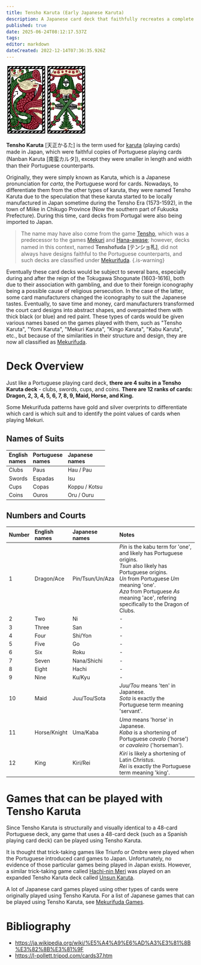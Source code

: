 ```yaml
---
title: Tensho Karuta (Early Japanese Karuta)
description: A Japanese card deck that faithfully recreates a complete Portuguese card deck.
published: true
date: 2025-06-24T08:12:17.537Z
tags: 
editor: markdown
dateCreated: 2022-12-14T07:36:35.926Z
---
```


![tensho_karuta_deck_sample.png](/suryongfiles/tensho_karuta_deck_sample.png)

**Tensho Karuta** [天正かるた] is the term used for [karuta](/en/karuta) (playing cards) made in Japan, which were faithful copies of Portuguese playing cards (Nanban Karuta [南蛮カルタ]), except they were smaller in length and width than their Portuguese counterparts.

Originally, they were simply known as Karuta, which is a Japanese pronunciation for *carta*, the Portuguese word for cards. Nowadays, to differentiate them from the other types of karuta, they were named Tensho Karuta due to the speculation that these karuta started to be locally manufactured in Japan sometime during the Tensho Era (1573-1592), in the town of Miike in Chikugo Province (Now the southern part of Fukuoka Prefecture). During this time, card decks from Portugal were also being imported to Japan.

>The name may have also come from the game [Tensho](/en/mekurifuda/games/tensho), which was a predecessor to the games [Mekuri](/en/mekurifuda/games/mekuri) and [Hana-awase](/en/hanafuda/games/hana-awase); however, decks named in this context, named **Tenshofuda** **[テンショ札]**, did not always have designs faithful to the Portuguese counterparts, and such decks are classified under [Mekurifuda](/en/mekurifuda).
{.is-warning}

Eventually these card decks would be subject to several bans, especially during and after the reign of the Tokugawa Shogunate (1603-1616), both due to their association with gambling, and due to their foreign iconography being a possible cause of religious persecution. In the case of the latter, some card manufacturers changed the iconography to suit the Japanese tastes. Eventually, to save time and money, card manufacturers transformed the court card designs into abstract shapes, and overpainted them with thick black (or blue) and red paint. These types of cards would be given various names based on the games played with them, such as "Tensho Karuta", "Yomi Karuta", "Mekuri Karuta", "Kingo Karuta", "Kabu Karuta", etc., but because of the similarities in their structure and design, they are now all classified as [Mekurifuda](/en/mekurifuda).

# Deck Overview
Just like a Portuguese playing card deck, **there are 4 suits in a Tensho Karuta deck** - clubs, swords, cups, and coins. **There are 12 ranks of cards: Dragon, 2, 3, 4, 5, 6, 7, 8, 9, Maid, Horse, and King.**

Some Mekurifuda patterns have gold and silver overprints to differentiate which card is which suit and to identify the point values of cards when playing Mekuri.

## Names of Suits
|English</br>names|Portuguese</br>names|Japanese</br>names|
|:---|:---|:---|
|Clubs|Paus|Hau / Pau|
|Swords|Espadas|Isu|
|Cups|Copas|Koppu / Kotsu|
|Coins|Ouros|Oru / Ouru|

## Numbers and Courts
|Number|English</br>names|Japanese</br>names|Notes|
|:---|:---|:---|:---|
|1|Dragon/Ace|Pin/Tsun/Un/Aza|*Pin* is the kabu term for 'one', and likely has Portuguese origins.</br> *Tsun* also likely has Portuguese origins.</br>*Un* from Portuguese *Um* meaning 'one'.</br>*Aza* from Portuguese *As* meaning 'ace', refering specifically to the Dragon of Clubs.|
|2|Two|Ni|-|
|3|Three|San|-|
|4|Four|Shi/Yon|-|
|5|Five|Go|-|
|6|Six|Roku|-|
|7|Seven|Nana/Shichi|-|
|8|Eight|Hachi|-|
|9|Nine|Ku/Kyu|-|
|10|Maid|Juu/Tou/Sota|*Juu/Tou* means 'ten' in Japanese.</br>*Sota* is exactly the Portuguese term meaning 'servant'.|
|11|Horse/Knight|Uma/Kaba|*Uma* means 'horse' in Japanese.</br>*Kaba* is a shortening of Portuguese *cavalo* ('horse') or *cavaleiro* ('horseman').|
|12|King|Kiri/Rei|*Kiri* is likely a shortening of Latin *Christus*.</br>*Rei* is exactly the Portuguese term meaning 'king'.|


# Games that can be played with Tensho Karuta
Since Tensho Karuta is structurally and visually identical to a 48-card Portuguese deck, any game that uses a 48-card deck (such as a Spanish playing card deck) can be played using Tensho Karuta.

It is thought that trick-taking games like Triunfo or Ombre were played when the Portuguese introduced card games to Japan. Unfortunately, no evidence of those particular games being played in Japan exists. However, a similar trick-taking game called [Hachi-nin Meri](/en/karuta/unsun/hachi-nin-meri) was played on an expanded Tensho Karuta deck called [Unsun Karuta](/en/karuta/unsun).

A lot of Japanese card games played using other types of cards were originally played using Tensho Karuta. For a list of Japanese games that can be played using Tensho Karuta, see [Mekurifuda Games](/en/mekurifuda/games).


# Bibliography
- https://ja.wikipedia.org/wiki/%E5%A4%A9%E6%AD%A3%E3%81%8B%E3%82%8B%E3%81%9F
- https://l-pollett.tripod.com/cards37.htm